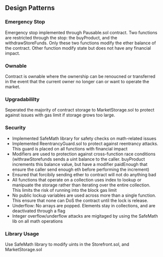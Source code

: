 ## Design Patterns

### Emergency Stop
Emergency stop implemented through Pausable.sol contract. Two functions are restricted through the stop: the buyProduct, and the withdrawStoreFunds. Only these two functions modify the ether balance of the contract. Other function modify state but does not have any financial impact.

### Ownable
Contract is ownable where the ownership can be renoucned or transferred in the event that the current owner no longer can or want to operate the market.

### Upgradabililty
Seperated the majority of contract storage to MarketStorage.sol to protect against issues with gas limit if storage grows too large.

### Security
* Implemented SafeMath library for safety checks on math-related issues
* Implemented ReentrancyGuard.sol to protect against reentrancy attacks. This guard is placed on all functions with financial impact
* Modifiers are used to protection against cross-function race conditions (withrawStorefunds sends a uint balance to the caller. buyProduct increments this balance value, but have a modifier paidEnough that ensure the caller send enough eth before performing the increment)
* Ensured that forcibily sending ether to contract will not do anything bad
* All functions that operate on a collection uses index to lookup or manipuate the storage rather than iterating over the entire collection. This limits the risk of running into the block gas limit
* No public lockup variables are used across more than a single function. This ensure that none can DoS the contract until the lock is release.
* Underflow: No arrays are popped. Elements stay in collections, and are deactivated through a flag
* Integer overflow/underflow attacks are migitaged by using the SafeMath lib on all math operations

### Library Usage
Use SafeMath library to modify uints in the Storefront.sol, and MarketStorage.sol

